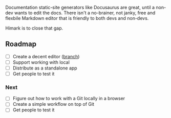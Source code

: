 Documentation static-site generators like Docusaurus are great, until a non-dev wants to edit the docs. There isn't a no-brainer, not janky, free and flexbile Markdown editor that is friendly to both devs and non-devs.

Himark is to close that gap.

## Roadmap

- [ ] Create a decent editor ([branch](https://github.com/filipkrw/himark/tree/markdown-editor))
- [ ] Support working with local
- [ ] Distribute as a standalone app
- [ ] Get people to test it

### Next

- [ ] Figure out how to work with a Git locally in a browser
- [ ] Create a simple workflow on top of Git
- [ ] Get people to test it
